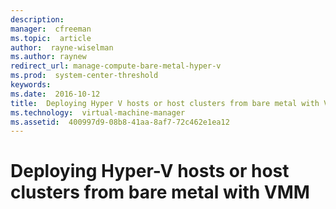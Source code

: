 ```yaml
---
description:  
manager:  cfreeman
ms.topic:  article
author:  rayne-wiselman
ms.author: raynew
redirect_url: manage-compute-bare-metal-hyper-v
ms.prod:  system-center-threshold
keywords:  
ms.date:  2016-10-12
title:  Deploying Hyper V hosts or host clusters from bare metal with VMM
ms.technology:  virtual-machine-manager
ms.assetid:  400997d9-08b8-41aa-8af7-72c462e1ea12
---
```


# Deploying Hyper-V hosts or host clusters from bare metal with VMM
